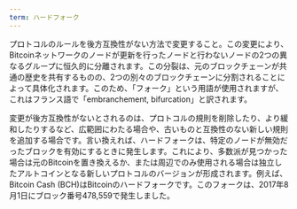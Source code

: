 ```yaml
---
term: ハードフォーク
---
```


プロトコルのルールを後方互換性がない方法で変更すること。この変更により、Bitcoinネットワークのノードが更新を行ったノードと行わないノードの2つの異なるグループに恒久的に分離されます。この分裂は、元のブロックチェーンが共通の歴史を共有するものの、2つの別々のブロックチェーンに分割されることによって具体化されます。このため、「フォーク」という用語が使用されますが、これはフランス語で「embranchement, bifurcation」と訳されます。

変更が後方互換性がないとされるのは、プロトコルの規則を削除したり、より緩和したりするなど、広範囲にわたる場合や、古いものと互換性のない新しい規則を追加する場合です。言い換えれば、ハードフォークは、特定のノードが無効だったブロックを有効にするときに発生します。これにより、多数派が見つかった場合は元のBitcoinを置き換えるか、または周辺でのみ使用される場合は独立したアルトコインとなる新しいプロトコルのバージョンが形成されます。例えば、Bitcoin Cash (BCH)はBitcoinのハードフォークです。このフォークは、2017年8月1日にブロック番号478,559で発生しました。